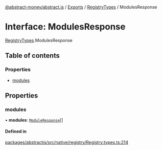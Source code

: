 [@abstract-money/abstract.js](../README.md) / [Exports](../modules.md) / [RegistryTypes](../modules/RegistryTypes.md) / ModulesResponse

# Interface: ModulesResponse

[RegistryTypes](../modules/RegistryTypes.md).ModulesResponse

## Table of contents

### Properties

- [modules](RegistryTypes.ModulesResponse.md#modules)

## Properties

### modules

• **modules**: [`ModuleResponse`](RegistryTypes.ModuleResponse.md)[]

#### Defined in

[packages/abstractjs/src/native/registry/Registry.types.ts:214](https://github.com/Abstract-OS/abstract.js/blob/c46b309/packages/abstractjs/src/native/registry/Registry.types.ts#L214)
